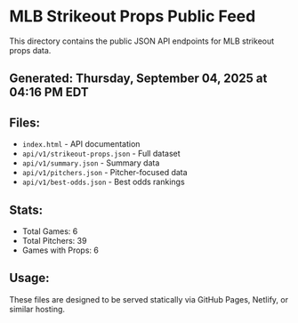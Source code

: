 # MLB Strikeout Props Public Feed

This directory contains the public JSON API endpoints for MLB strikeout props data.

## Generated: Thursday, September 04, 2025 at 04:16 PM EDT

## Files:
- `index.html` - API documentation
- `api/v1/strikeout-props.json` - Full dataset
- `api/v1/summary.json` - Summary data
- `api/v1/pitchers.json` - Pitcher-focused data  
- `api/v1/best-odds.json` - Best odds rankings

## Stats:
- Total Games: 6
- Total Pitchers: 39
- Games with Props: 6

## Usage:
These files are designed to be served statically via GitHub Pages, Netlify, or similar hosting.
